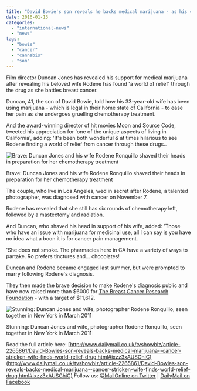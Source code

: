 ```yaml
---
title: "David Bowie's son reveals he backs medical marijuana - as his cancer-stricken wife finds 'a world of relief' through the drug"
date: 2016-01-13
categories: 
  - "international-news"
  - "news"
tags: 
  - "bowie"
  - "cancer"
  - "cannabis"
  - "son"
---
```


Film director Duncan Jones has revealed his support for medical marijuana after revealing his beloved wife Rodene has found 'a world of relief' through the drug as she battles breast cancer.

Duncan, 41, the son of David Bowie, told how his 33-year-old wife has been using marijuana - which is legal in their home state of California - to ease her pain as she undergoes gruelling chemotherapy treatment.

And the award-winning director of hit movies Moon and Source Code, tweeted his appreciation for 'one of the unique aspects of living in California', adding: 'It's been both wonderful & at times hilarious to see Rodene finding a world of relief from cancer through these drugs..

![Brave: Duncan Jones and his wife Rodene Ronquillo shaved their heads in preparation for her chemotherapy treatment](/wp-content/uploads/2022/04/article-2245851-1671F277000005DC-871_634x731.jpg)

Brave: Duncan Jones and his wife Rodene Ronquillo shaved their heads in preparation for her chemotherapy treatment

The couple, who live in Los Angeles, wed in secret after Rodene, a talented photographer, was diagnosed with cancer on November 7.

Rodene has revealed that she still has six rounds of chemotherapy left, followed by a mastectomy and radiation.

And Duncan, who shaved his head in support of his wife, added: 'Those who have an issue with marijuana for medicinal use, all I can say is you have no idea what a boon it is for cancer pain management.

'She does not smoke. The pharmacies here in CA have a variety of ways to partake. Ro prefers tinctures and... chocolates!

Duncan and Rodene became engaged last summer, but were prompted to marry following Rodene's diagnosis.

They then made the brave decision to make Rodene's diagnosis public and have now raised more than $6000 for [The Breast Cancer Research Foundation](http://www.fundraiseforbcrf.org/faf/donorReg/donorPledge.asp?ievent=1021963&supid=374586538) \- with a target of $11,612.

![Stunning: Duncan Jones and wife, photographer Rodene Ronquillo, seen together in New York in March 2011](/wp-content/uploads/2022/04/article-2245851-1671F4E8000005DC-781_634x542.jpg)

Stunning: Duncan Jones and wife, photographer Rodene Ronquillo, seen together in New York in March 2011

Read the full article here: [http://www.dailymail.co.uk/tvshowbiz/article-2265861/David-Bowies-son-reveals-backs-medical-marijuana--cancer-stricken-wife-finds-world-relief-drug.html#ixzz3xAUSGhiC](http://www.dailymail.co.uk/tvshowbiz/article-2265861/David-Bowies-son-reveals-backs-medical-marijuana--cancer-stricken-wife-finds-world-relief-drug.html#ixzz3xAUSGhiC) Follow us: [@MailOnline on Twitter](http://ec.tynt.com/b/rw?id=bBOTTqvd0r3Pooab7jrHcU&u=MailOnline) | [DailyMail on Facebook](http://ec.tynt.com/b/rf?id=bBOTTqvd0r3Pooab7jrHcU&u=DailyMail)

